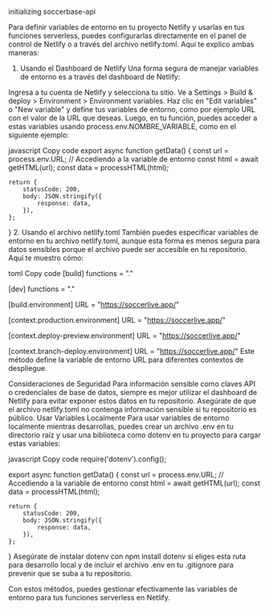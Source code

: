 initializing soccerbase-api 

Para definir variables de entorno en tu proyecto Netlify y usarlas en tus funciones serverless, puedes configurarlas directamente en el panel de control de Netlify o a través del archivo netlify.toml. Aquí te explico ambas maneras:

1. Usando el Dashboard de Netlify
Una forma segura de manejar variables de entorno es a través del dashboard de Netlify:

Ingresa a tu cuenta de Netlify y selecciona tu sitio.
Ve a Settings > Build & deploy > Environment > Environment variables.
Haz clic en "Edit variables" o "New variable" y define tus variables de entorno, como por ejemplo URL con el valor de la URL que deseas.
Luego, en tu función, puedes acceder a estas variables usando process.env.NOMBRE_VARIABLE, como en el siguiente ejemplo:

javascript
Copy code
export async function getData() {
    const url = process.env.URL;  // Accediendo a la variable de entorno
    const html = await getHTML(url);
    const data = processHTML(html);

    return {
        statusCode: 200,
        body: JSON.stringify({
            response: data,
        }),
    };
}
2. Usando el archivo netlify.toml
También puedes especificar variables de entorno en tu archivo netlify.toml, aunque esta forma es menos segura para datos sensibles porque el archivo puede ser accesible en tu repositorio. Aquí te muestro cómo:

toml
Copy code
[build]
  functions = "."

[dev]
  functions = "."

[build.environment]
  URL = "https://soccerlive.app/"

[context.production.environment]
  URL = "https://soccerlive.app/"

[context.deploy-preview.environment]
  URL = "https://soccerlive.app/"

[context.branch-deploy.environment]
  URL = "https://soccerlive.app/"
Este método define la variable de entorno URL para diferentes contextos de despliegue.

Consideraciones de Seguridad
Para información sensible como claves API o credenciales de base de datos, siempre es mejor utilizar el dashboard de Netlify para evitar exponer estos datos en tu repositorio.
Asegúrate de que el archivo netlify.toml no contenga información sensible si tu repositorio es público.
Usar Variables Localmente
Para usar variables de entorno localmente mientras desarrollas, puedes crear un archivo .env en tu directorio raíz y usar una biblioteca como dotenv en tu proyecto para cargar estas variables:

javascript
Copy code
require('dotenv').config();

export async function getData() {
    const url = process.env.URL;  // Accediendo a la variable de entorno
    const html = await getHTML(url);
    const data = processHTML(html);

    return {
        statusCode: 200,
        body: JSON.stringify({
            response: data,
        }),
    };
}
Asegúrate de instalar dotenv con npm install dotenv si eliges esta ruta para desarrollo local y de incluir el archivo .env en tu .gitignore para prevenir que se suba a tu repositorio.

Con estos métodos, puedes gestionar efectivamente las variables de entorno para tus funciones serverless en Netlify.